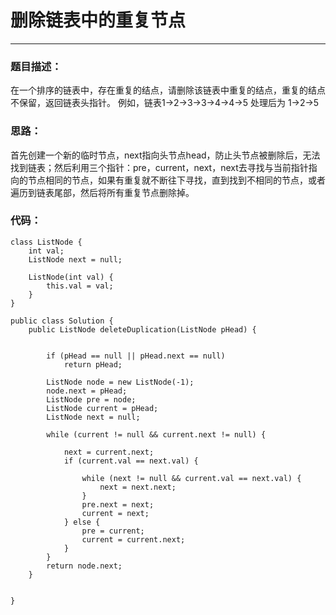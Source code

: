 ﻿# 删除链表中的重复节点


---

### 题目描述：

在一个排序的链表中，存在重复的结点，请删除该链表中重复的结点，重复的结点不保留，返回链表头指针。 例如，链表1->2->3->3->4->4->5 处理后为 1->2->5

### 思路：
首先创建一个新的临时节点，next指向头节点head，防止头节点被删除后，无法找到链表；然后利用三个指针：pre，current，next，next去寻找与当前指针指向的节点相同的节点，如果有重复就不断往下寻找，直到找到不相同的节点，或者遍历到链表尾部，然后将所有重复节点删除掉。

### 代码：
```
class ListNode {
    int val;
    ListNode next = null;

    ListNode(int val) {
        this.val = val;
    }
}

public class Solution {
    public ListNode deleteDuplication(ListNode pHead) {


        if (pHead == null || pHead.next == null)
            return pHead;

        ListNode node = new ListNode(-1);
        node.next = pHead;
        ListNode pre = node;
        ListNode current = pHead;
        ListNode next = null;

        while (current != null && current.next != null) {

            next = current.next;
            if (current.val == next.val) {

                while (next != null && current.val == next.val) {
                    next = next.next;
                }
                pre.next = next;
                current = next;
            } else {
                pre = current;
                current = current.next;
            }
        }
        return node.next;
    }


}
```





